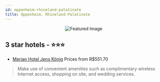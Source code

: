 ```yaml
---
id: oppenheim-rhineland-palatinate
title: Oppenheim, Rhineland-Palatinate
---
```


<center><img src="https://i.travelapi.com/hotels/7000000/6050000/6041600/6041599/d0bdefa8_z.jpg" alt="Featured Image" /></center>


##  3 star hotels - ⭐️⭐️⭐️

-    [Merian Hotel Jens König](https://us.hurb.com/hotels/oppenheim/merian-hotel-jens-konig-JNP-JP844522?cmp=18055) Prices from R$551.70
   > Make use of convenient amenities such as complimentary wireless Internet access, shopping on site, and wedding services.
